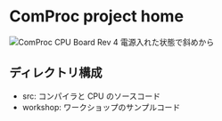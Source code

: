 # ComProc project home

![ComProc CPU Board Rev 4 電源入れた状態で斜めから](https://github.com/uchan-nos/comproc/assets/1825663/0ffb9277-a682-495e-86a2-067e0ef378e9)

## ディレクトリ構成

- src: コンパイラと CPU のソースコード
- workshop: ワークショップのサンプルコード
